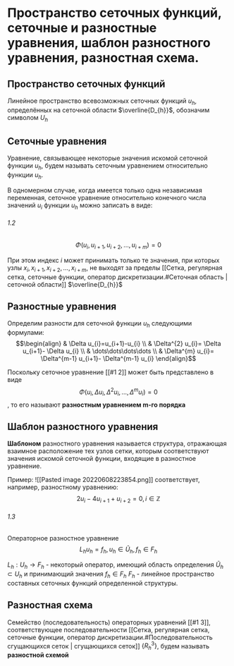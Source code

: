 # Пространство сеточных функций, сеточные и разностные уравнения, шаблон разностного уравнения, разностная схема.
## Пространство сеточных функций
Линейное пространство всевозможных сеточных функций $u_{h}$, определённых на сеточной области $\overline{D_{h}}$, обозначим символом $U_{h}$

## Сеточные уравнения
Уравнение, связывающее некоторые значения искомой сеточной функции $u_{h}$, будем называть сеточным уравнением относительно функции $u_{h}$.

В одномерном случае, когда имеется только одна независимая переменная, сеточное уравнение относительно конечного числа значений $u_{i}$ функции $u_{h}$ можно записать в виде:
###### 1.2
$$\Phi(u_{i}, u_{i+1}, u_{i+2}, \dots, u_{i+m})=0$$

При этом индекс $i$ может принимать только те значения, при которых узлы $x_{i}, x_{i+1}, x_{i+2}, \dots, x_{i+m}$, не выходят за пределы [[Сетка, регулярная сетка, сеточные функции, оператор дискретизации.#Сеточная область | сеточной области]] $\overline{D_{h}}$

## Разностные уравнения
Определим разности для сеточной функции $u_{h}$ следующими формулами:
$$\begin{align} 
& \Delta u_{i}=u_{i+1}-u_{i} \\
& \Delta^{2} u_{i}= \Delta u_{i+1}- \Delta u_{i} \\
& \dots\dots\dots\dots \\
& \Delta^{m} u_{i}= \Delta^{m-1} u_{i+1}- \Delta^{m-1} u_{i}
\end{align}$$

Поскольку сеточное уравнение [[#1 2]] может быть представлено в виде
$$\Phi(u_{i}, \Delta u_{i}, \Delta^{2} u_{i}, \dots, \Delta^{m} u_{i}) = 0$$,
то его называют **разностным уравнением m-го порядка**

## Шаблон разностного уравнения 
**Шаблоном** разностного уравнения называется структура, отражающая взаимное расположение тех узлов сетки, которым соответствуют значения искомой сеточной функции, входящие в разностное уравнение.

Пример:
![[Pasted image 20220608223854.png]]
соответствует, например, разностному уравнению:
$$2u_{i}-4u_{i+1}+u_{i+2}=0, i \in \mathbb{Z}$$

###### 1.3
Операторное разностное уравнение
$$L_{h}u_{h}=f_{h}, u_{h} \in \widetilde{U}_{h}, f_{h} \in F_{h}$$

$L_{h}:U_{h}\rightarrow F_{h}$ - некоторый оператор, имеющий область определения $\widetilde{U}_{h} \subset U_{h}$ и принимающий значения $f_{h}\in F_{h}$
$F_{h}$ - линейное пространство составных сеточных функций определенной структуры.
## Разностная схема
Семейство (последовательность) операторных уравнений [[#1 3]], соответствующее последовательности [[Сетка, регулярная сетка, сеточные функции, оператор дискретизации.#Последовательность сгущающихся сеток | сгущающихся сеток]] $\{ R_h^3 \}$, будем называть **разностной схемой**